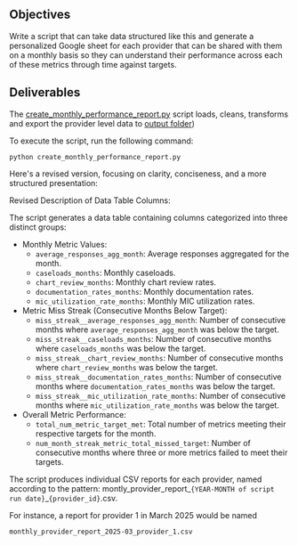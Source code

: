 ## Objectives

Write a script that can take data structured like this and generate a personalized Google sheet for each provider that can be shared with them on a monthly basis so they can understand their performance across each of these metrics through time against targets.

## Deliverables
The [create_monthly_performance_report.py](scripts/create_monthly_performance_report.py) script loads, cleans, transforms and export the provider level data to [output folder](output))

To execute the script, run the following command:
```
python create_monthly_performance_report.py
```

Here's a revised version, focusing on clarity, conciseness, and a more structured presentation:

Revised Description of Data Table Columns:

The script generates a data table containing columns categorized into three distinct groups:

* Monthly Metric Values:
    * `average_responses_agg_month`: Average responses aggregated for the month.
    * `caseloads_months`: Monthly caseloads.
    * `chart_review_months`: Monthly chart review rates.
    * `documentation_rates_months`: Monthly documentation rates.
    * `mic_utilization_rate_months`: Monthly MIC utilization rates.
* Metric Miss Streak (Consecutive Months Below Target):
    * `miss_streak__average_responses_agg_month`: Number of consecutive months where `average_responses_agg_month` was below the target.
    * `miss_streak__caseloads_months`: Number of consecutive months where `caseloads_months` was below the target.
    * `miss_streak__chart_review_months`: Number of consecutive months where `chart_review_months` was below the target.
    * `miss_streak__documentation_rates_months`: Number of consecutive months where `documentation_rates_months` was below the target.
    * `miss_streak__mic_utilization_rate_months`: Number of consecutive months where `mic_utilization_rate_months` was below the target.
* Overall Metric Performance:
    * `total_num_metric_target_met`: Total number of metrics meeting their respective targets for the month.
    * `num_month_streak_metric_total_missed_target`: Number of consecutive months where three or more metrics failed to meet their targets.

The script produces individual CSV reports for each provider, named according to the pattern: montly_provider_report_`{YEAR-MONTH of script run date}`_`{provider_id}`.csv. 

For instance, a report for provider 1 in March 2025 would be named 
```
monthly_provider_report_2025-03_provider_1.csv
```